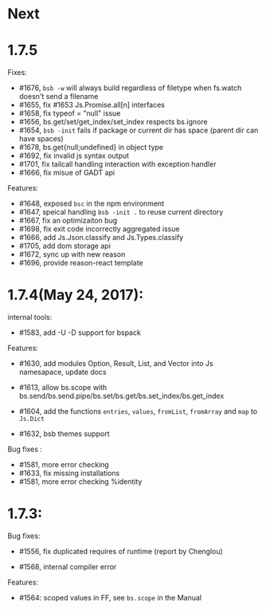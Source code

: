 
# Next

# 1.7.5

Fixes:
- #1676, `bsb -w` will always build regardless of filetype when fs.watch doesn't send a filename
- #1655, fix #1653 Js.Promise.all[n] interfaces
- #1658, fix typeof = "null" issue
- #1656, bs.get/set/get_index/set_index respects bs.ignore
- #1654, `bsb -init` fails if package or current dir has space (parent dir can have spaces)
- #1678, bs.get{null;undefined}  in object type
- #1692, fix invalid js syntax output
- #1701, fix tailcall handling interaction with  exception handler
- #1666, fix misue of GADT api

Features:
- #1648, exposed `bsc` in the npm environment
- #1647, speical handling `bsb -init .` to reuse current directory
- #1667, fix an optimizaiton bug 
- #1698, fix exit code incorrectly aggregated issue
- #1666, add Js.Json.classify and Js.Types.classify
- #1705, add dom storage api
- #1672, sync up with new reason
- #1696, provide reason-react template

# 1.7.4(May 24, 2017):



internal tools:

- #1583, add -U -D support for bspack

Features:

- #1630, add modules Option, Result, List, and Vector into Js namesapace, update docs

- #1613, allow bs.scope with bs.send/bs.send.pipe/bs.set/bs.get/bs.set_index/bs.get_index
- #1604, add the functions `entries`, `values`, `fromList`, `fromArray` and `map` to `Js.Dict`

- #1632, bsb themes support

Bug fixes :

- #1581, more error checking
- #1633, fix missing installations
- #1581, more error checking %identity

# 1.7.3:

Bug fixes:

- #1556, fix duplicated requires of runtime (report by Chenglou) 

- #1568, internal compiler error

Features:

- #1564: scoped values in FF, see `bs.scope` in the Manual



